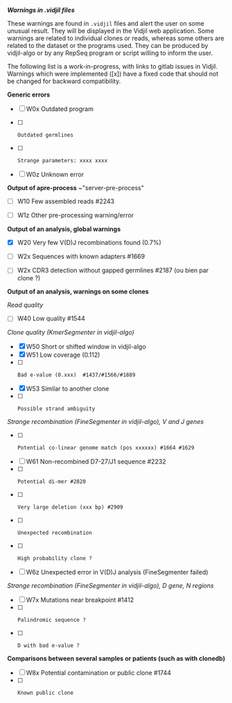 ***Warnings in .vidjil files***

These warnings are found in `.vidjil` files and alert the user on some unusual result.
They will be displayed in the Vidjil web application. Some warnings are related to individual clones or reads,
whereas some others are related to the dataset or the programs used. They can be produced by vidjil-algo
or by any RepSeq program or script willing to inform the user.

The following list is a work-in-progress, with links to gitlab issues in Vidjil.
Warnings which were implemented ([x]) have a fixed code that should not be changed for backward compatibility.


**Generic errors**
- [ ] W0x Outdated program
- [ ]     Outdated germlines  
- [ ]     Strange parameters: xxxx xxxx
- [ ] W0z Unknown error


**Output of apre-process** ~"server-pre-process" 

- [ ] W10 Few assembled reads  #2243  
- [ ] W1z Other pre-processing warning/error


**Output of an analysis, global warnings**

- [x] W20 Very few V(D)J recombinations found (0.7%)
- [ ] W2x Sequences with known adapters #1669
- [ ] W2x CDR3 detection without gapped germlines   #2187   (ou bien par clone ?)


**Output of an analysis, warnings on some clones**

*Read quality*
- [ ] W40 Low quality  #1544 

*Clone quality (KmerSegmenter in vidjil-algo)*
- [x] W50 Short or shifted window in vidjil-algo
- [x] W51 Low coverage (0.112)
- [ ]     Bad e-value (0.xxx)  #1437/#1566/#1889 
- [x] W53 Similar to another clone      
- [ ]     Possible strand ambiguity 

*Strange recombination (FineSegmenter in vidjil-algo), V and J genes*
- [ ]     Potential co-linear genome match (pos xxxxxx) #1664 #1629 
- [ ] W61 Non-recombined D7-27/J1 sequence  #2232
- [ ]     Potential di-mer #2820 
- [ ]     Very large deletion (xxx bp) #2909
- [ ]     Unexpected recombination
- [ ]     High probability clone ?
- [ ] W6z Unexpected error in V(D)J analysis (FineSegmenter failed)

*Strange recombination (FineSegmenter in vidjil-algo), D gene, N regions*
- [ ] W7x Mutations near breakpoint #1412 
- [ ]     Palindromic sequence ?
- [ ]     D with bad e-value ? 


**Comparisons between several samples or patients (such as with clonedb)**
- [ ] W8x Potential contamination or public clone #1744 
- [ ]     Known public clone 

